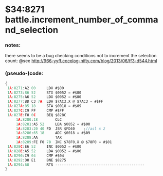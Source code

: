 ﻿
# $34:8271 battle.increment_number_of_command_selection


### notes:
there seems to be a bug checking conditions not to increment the selection count:
@see http://966-yyff.cocolog-nifty.com/blog/2013/06/ff3-d544.html

### (pseudo-)code:
```js
{
 1A:8271:A2 00     LDX #$00
 1A:8273:86 52     STX $0052 = #$00
 1A:8275:A6 52     LDX $0052 = #$00
 1A:8277:BD C3 7A  LDA $7AC3,X @ $7AC3 = #$FF
 1A:827A:85 18     STA $0018 = #$09
 1A:827C:C9 FF     CMP #$FF
 1A:827E:F0 0C     BEQ $828C
	 1A:8280:18        CLC
	 1A:8281:A5 52     LDA $0052 = #$00
	 1A:8283:20 40 FD  JSR $FD40	;//asl x 2
	 1A:8286:65 18     ADC $0018 = #$09
	 1A:8288:AA        TAX
	 1A:8289:FE F0 78  INC $78F0,X @ $78F0 = #$01
 1A:828C:E6 52     INC $0052 = #$00
 1A:828E:A5 52     LDA $0052 = #$00
 1A:8290:C9 04     CMP #$04
 1A:8292:D0 E1     BNE $8275
 1A:8294:60        RTS -----------------------------------------
}
```



